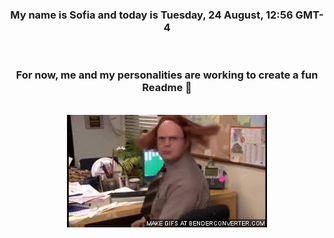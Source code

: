 


<div align="center">
<h3 >My name is Sofia and today is Tuesday, 24 August, 12:56 GMT-4</h3><br>
<h3 >For now, me and my personalities are working to create a fun Readme 👋
</h3><br>
<img src='img/dwight.gif' alt='working...'/>
</div>
